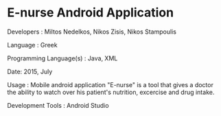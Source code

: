E-nurse Android Application
======================
Developers : Miltos Nedelkos, Nikos Zisis, Nikos Stampoulis

Language : Greek

Programming Language(s) : Java, XML

Date: 2015, July

Usage : Mobile android application "E-nurse" is a tool that gives a doctor the ability to watch over his patient's nutrition, excercise and drug intake.  

Development Tools : Android Studio
